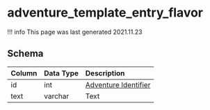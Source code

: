 # adventure_template_entry_flavor

!!! info
	This page was last generated 2021.11.23

## Schema

| Column | Data Type | Description |
| :--- | :--- | :--- |
| id | int | [Adventure Identifier](adventure_details.md) |
| text | varchar | Text |

